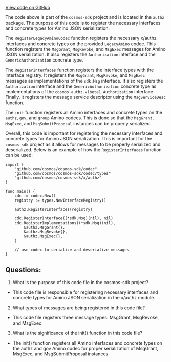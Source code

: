[View code on GitHub](https://github.com/cosmos/cosmos-sdk.git/x/authz/codec.go)

The code above is part of the `cosmos-sdk` project and is located in the `authz` package. The purpose of this code is to register the necessary interfaces and concrete types for Amino JSON serialization. 

The `RegisterLegacyAminoCodec` function registers the necessary x/authz interfaces and concrete types on the provided `LegacyAmino` codec. This function registers the `MsgGrant`, `MsgRevoke`, and `MsgExec` messages for Amino JSON serialization. It also registers the `Authorization` interface and the `GenericAuthorization` concrete type. 

The `RegisterInterfaces` function registers the interface types with the interface registry. It registers the `MsgGrant`, `MsgRevoke`, and `MsgExec` messages as implementations of the `sdk.Msg` interface. It also registers the `Authorization` interface and the `GenericAuthorization` concrete type as implementations of the `cosmos.authz.v1beta1.Authorization` interface. Finally, it registers the message service descriptor using the `MsgServiceDesc` function. 

The `init` function registers all Amino interfaces and concrete types on the `authz`, `gov`, and `group` Amino codecs. This is done so that the `MsgGrant`, `MsgExec`, and `MsgSubmitProposal` instances can be properly serialized. 

Overall, this code is important for registering the necessary interfaces and concrete types for Amino JSON serialization. This is important for the `cosmos-sdk` project as it allows for messages to be properly serialized and deserialized. Below is an example of how the `RegisterInterfaces` function can be used:

```
import (
    "github.com/cosmos/cosmos-sdk/codec"
    "github.com/cosmos/cosmos-sdk/codec/types"
    "github.com/cosmos/cosmos-sdk/x/authz"
)

func main() {
    cdc := codec.New()
    registry := types.NewInterfaceRegistry()

    authz.RegisterInterfaces(registry)

    cdc.RegisterInterface((*sdk.Msg)(nil), nil)
    cdc.RegisterImplementations((*sdk.Msg)(nil),
        &authz.MsgGrant{},
        &authz.MsgRevoke{},
        &authz.MsgExec{},
    )

    // use codec to serialize and deserialize messages
}
```
## Questions: 
 1. What is the purpose of this code file in the cosmos-sdk project?
- This code file is responsible for registering necessary interfaces and concrete types for Amino JSON serialization in the x/authz module.

2. What types of messages are being registered in this code file?
- This code file registers three message types: MsgGrant, MsgRevoke, and MsgExec.

3. What is the significance of the init() function in this code file?
- The init() function registers all Amino interfaces and concrete types on the authz and gov Amino codec for proper serialization of MsgGrant, MsgExec, and MsgSubmitProposal instances.